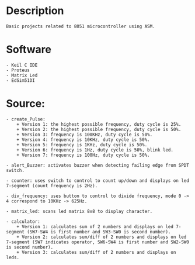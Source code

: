 # Description
    Basic projects related to 8051 microcontroller using ASM.

# Software
    - Keil C IDE
    - Proteus
    - Matrix Led
    - EdSim51DI
    
# Source: 
    - create_Pulse: 
        + Version 1: the highest possible frequency, duty cycle is 25%.
        + Version 2: the highest possible frequency, duty cycle is 50%.
        + Version 3: frequency is 100KHz, duty cycle is 50%.
        + Version 4: frequency is 10KHz, duty cycle is 50%.
        + Version 5: frequency is 1KHz, duty cycle is 50%.
        + Version 6: frequency is 1Hz, duty cycle is 50%, blink led.
        + Version 7: frequency is 100Hz, duty cycle is 50%.
    
    - alert_Buzzer: activates buzzer when detecting failing edge from SPDT switch.

    - counter: uses switch to control to count up/down and displays on led 7-segment (count frequency is 2Hz).

    - div_frequency: uses button to control to divide frequency, mode 0 -> 4 correspond to 10KHz -> 625Hz.

    - matrix_led: scans led matrix 8x8 to display character.

    - calculator: 
        + Version 1: calculates sum of 2 numbers and displays on led 7-segment (SW7-SW4 is first number and SW3-SW0 is second number).
        + Version 2: calculates sum/diff of 2 numbers and displays on led 7-segment (SW7 indicates operator, SW6-SW4 is first number and SW2-SW0 is second number).
        + Version 3: calculates sum/diff of 2 numbers and displays on leds.